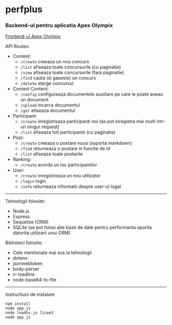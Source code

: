 # perfplus

### Backend-ul pentru aplicatia Apex Olympix

[Frontend-ul Apex Olympix](https://github.com/victorbosneag/perfplus-client)

API Routes:
- Contest:
    - `/create` creeaza un nou concurs
    - `/list` afiseaza toate concursurile (cu paginatie)
    - `/view` afiseaza toate concursurile (fara paginatie)
    - `/find` cauta (si gaseste) un concurs
    - `/delete` sterge concursul
- Contest Content:
    - `/config` configureaza documentele auxiliare pe care le poate aveau un document
    - `/upload` incarca documentul
    - `/get` afiseaza documentul
- Participant:
    - `/create` inregistreaza participanti noi (se pot inregistra mai multi intr-un singur request)
    - `/list` afiseaza toti participantii (cu paginatie)
- Post:
    - `/create` creeaza o postare noua (suporta markdown)
    - `/find` returneaza o postare in functie de id
    - `/list` afiseaza toate postarile
- Ranking:
    - `/create` acorda un loc participantilor
- User:
    - `/create` inregistreaza un nou utilizator
    - `/login` login
    - `/info` returneaza informatii despre user-ul logat

--------

Tehnologii folosite:
- Node.js
- Express
- Sequelize (ORM)
- SQLite (se pot folosi alte baze de date pentru performanta sporita datorita utilizarii unui ORM)

Biblioteci folosite:
- Cele mentionate mai sus la tehnologii
- dotenv
- jsonwebtoken
- body-parser
- n-readline
- node-base64-to-file

-------------
Instructiuni de instalare
```
npm install
node app.js
node loadhs.js licee3
node app.js
```
